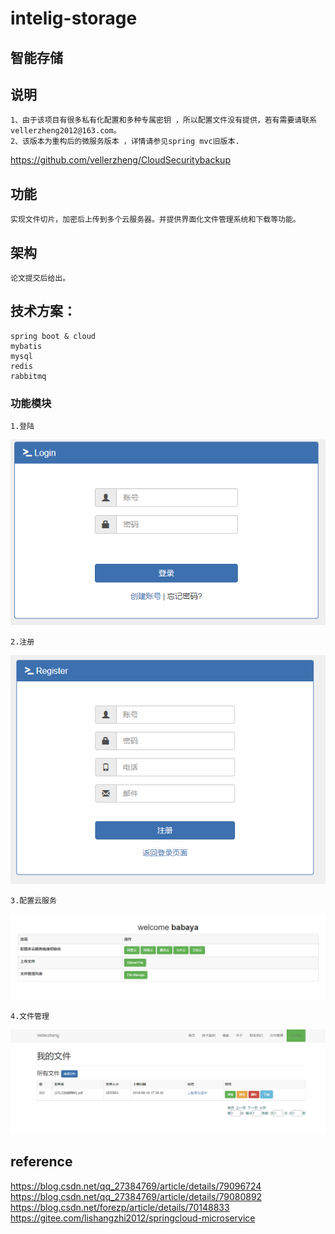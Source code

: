 # intelig-storage

##    智能存储

## 说明
    1、由于该项目有很多私有化配置和多种专属密钥 ，所以配置文件没有提供，若有需要请联系vellerzheng2012@163.com。
    2、该版本为重构后的微服务版本 ，详情请参见spring mvc旧版本. 
   https://github.com/vellerzheng/CloudSecuritybackup
## 功能
    
    实现文件切片，加密后上传到多个云服务器。并提供界面化文件管理系统和下载等功能。
    
## 架构
    
    论文提交后给出。

## 技术方案：

    spring boot & cloud 
    mybatis
    mysql
    redis
    rabbitmq
    
### 功能模块

    1.登陆
   ![登陆界面](doc/login.png)
   
    2.注册
   ![注册界面](doc/register.png)
    
    3.配置云服务
   ![云配置](doc/cloudConfig.png)
    
    4.文件管理
   ![文件管理](doc/fileManage.png)
    
## reference
 https://blog.csdn.net/qq_27384769/article/details/79096724
 https://blog.csdn.net/qq_27384769/article/details/79080892
 https://blog.csdn.net/forezp/article/details/70148833
 https://gitee.com/lishangzhi2012/springcloud-microservice